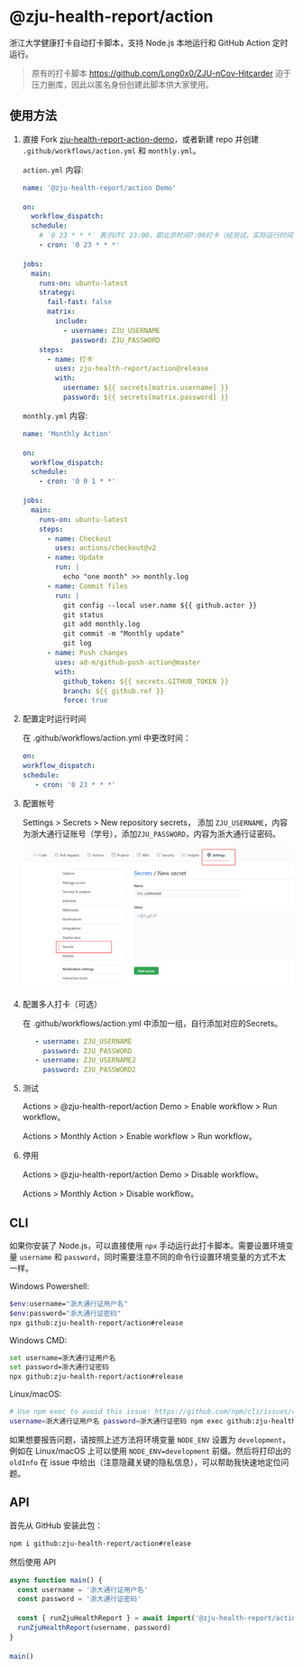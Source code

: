 # @zju-health-report/action

浙江大学健康打卡自动打卡脚本，支持 Node.js 本地运行和 GitHub Action 定时运行。

> 原有的打卡脚本 https://github.com/Long0x0/ZJU-nCov-Hitcarder 迫于压力删库，因此以匿名身份创建此脚本供大家使用。

## 使用方法

1. 直接 Fork [zju-health-report-action-demo](https://github.com/zju-health-report/zju-health-report-action-demo)，或者新建 repo 并创建 `.github/workflows/action.yml` 和 `monthly.yml`。

    `action.yml` 内容:

    ```yml
    name: '@zju-health-report/action Demo'

    on:
      workflow_dispatch:
      schedule:
        # `0 23 * * *` 表示UTC 23:00，即北京时间7:00打卡（经测试，实际运行时间比设定时间晚几分钟到几十分钟）。
        - cron: '0 23 * * *'

    jobs:
      main:
        runs-on: ubuntu-latest
        strategy:
          fail-fast: false
          matrix:
            include:
              - username: ZJU_USERNAME
                password: ZJU_PASSWORD
        steps:
          - name: 打卡
            uses: zju-health-report/action@release
            with:
              username: ${{ secrets[matrix.username] }}
              password: ${{ secrets[matrix.password] }}

    ```

    `monthly.yml` 内容:

    ```yml
    name: 'Monthly Action'

    on:
      workflow_dispatch:
      schedule:
        - cron: '0 0 1 * *'

    jobs:
      main:
        runs-on: ubuntu-latest
        steps:
          - name: Checkout
            uses: actions/checkout@v2
          - name: Update
            run: |
              echo "one month" >> monthly.log
          - name: Commit files
            run: |
              git config --local user.name ${{ github.actor }}
              git status
              git add monthly.log
              git commit -m "Monthly update"
              git log
          - name: Push changes
            uses: ad-m/github-push-action@master
            with:
              github_token: ${{ secrets.GITHUB_TOKEN }}
              branch: ${{ github.ref }}
              force: true

    ```

2. 配置定时运行时间

   在 .github/workflows/action.yml 中更改时间：

   ```yml
   on:
   workflow_dispatch:
   schedule:
      - cron: '0 23 * * *'
   ```

3. 配置帐号

   Settings > Secrets > New repository secrets， 添加 `ZJU_USERNAME`，内容为浙大通行证账号（学号），添加`ZJU_PASSWORD`，内容为浙大通行证密码。

   ![zju_account](docs/zju_account.png)

4. 配置多人打卡（可选）

   在 .github/workflows/action.yml 中添加一组，自行添加对应的Secrets。

   ```yml
      - username: ZJU_USERNAME
        password: ZJU_PASSWORD
      - username: ZJU_USERNAME2
        password: ZJU_PASSWORD2
   ```

5. 测试

   Actions > @zju-health-report/action Demo > Enable workflow > Run workflow。

   Actions > Monthly Action > Enable workflow > Run workflow。

6. 停用

   Actions > @zju-health-report/action Demo > Disable workflow。

   Actions > Monthly Action > Disable workflow。

## CLI

如果你安装了 Node.js，可以直接使用 `npx` 手动运行此打卡脚本。需要设置环境变量 `username` 和 `password`，同时需要注意不同的命令行设置环境变量的方式不太一样。

Windows Powershell:

```bash
$env:username="浙大通行证用户名"
$env:password="浙大通行证密码"
npx github:zju-health-report/action#release
```

Windows CMD:

```bash
set username=浙大通行证用户名
set password=浙大通行证密码
npx github:zju-health-report/action#release
```

Linux/macOS:

```bash
# Use npm exec to avoid this issue: https://github.com/npm/cli/issues/4003
username=浙大通行证用户名 password=浙大通行证密码 npm exec github:zju-health-report/action#release
```

如果想要报告问题，请按照上述方法将环境变量 `NODE_ENV` 设置为 `development`，例如在 Linux/macOS 上可以使用 `NODE_ENV=development` 前缀。然后将打印出的 `oldInfo` 在 issue 中给出（注意隐藏关键的隐私信息），可以帮助我快速地定位问题。

## API

首先从 GitHub 安装此包：

```bash
npm i github:zju-health-report/action#release
```

然后使用 API

```js
async function main() {
  const username = '浙大通行证用户名'
  const password = '浙大通行证密码'

  const { runZjuHealthReport } = await import('@zju-health-report/action')
  runZjuHealthReport(username, password)
}

main()

```
